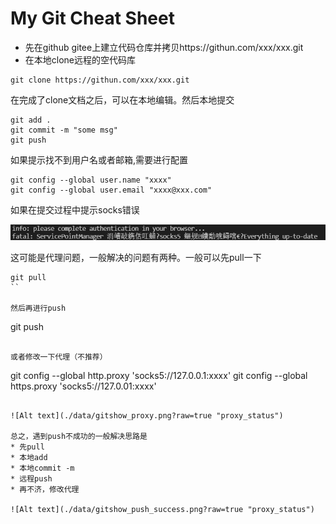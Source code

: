 # My Git Cheat Sheet
* 先在github gitee上建立代码仓库并拷贝https://githun.com/xxx/xxx.git
* 在本地clone远程的空代码库
```
git clone https://githun.com/xxx/xxx.git
```

在完成了clone文档之后，可以在本地编辑。然后本地提交

```
git add .
git commit -m "some msg"
git push
```

如果提示找不到用户名或者邮箱,需要进行配置

```
git config --global user.name "xxxx"
git config --global user.email "xxxx@xxx.com"
```

如果在提交过程中提示socks错误

![Alt text](./data/giterr_socks5.png?raw=true "sockserr")

这可能是代理问题，一般解决的问题有两种。一般可以先pull一下

```
git pull
``

然后再进行push

```
git push
```

或者修改一下代理（不推荐）

```
git config --global http.proxy 'socks5://127.0.0.1:xxxx'
git config --global https.proxy 'socks5://127.0.01:xxxx'
```

![Alt text](./data/gitshow_proxy.png?raw=true "proxy_status")

总之，遇到push不成功的一般解决思路是
* 先pull
* 本地add
* 本地commit -m
* 远程push
* 再不济，修改代理

![Alt text](./data/gitshow_push_success.png?raw=true "proxy_status")
